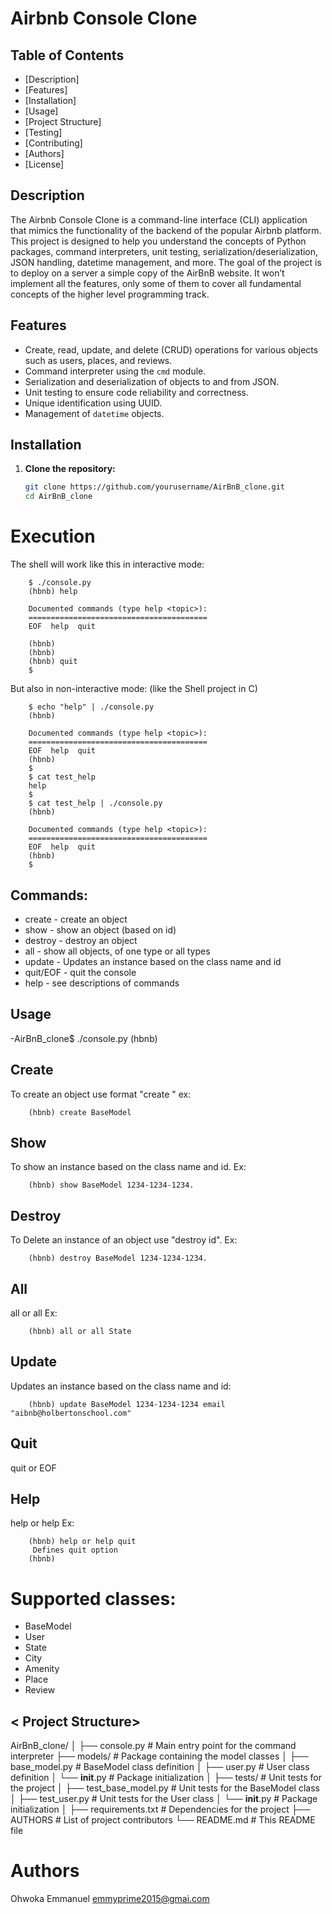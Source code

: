 # Airbnb Console Clone

## Table of Contents
- [Description]
- [Features]
- [Installation]
- [Usage]
- [Project Structure]
- [Testing]
- [Contributing]
- [Authors]
- [License]

## Description
The Airbnb Console Clone is a command-line interface (CLI) application that mimics the functionality of the backend of the popular Airbnb platform. This project is designed to help you understand the concepts of Python packages, command interpreters, unit testing, serialization/deserialization, JSON handling, datetime management, and more.
The goal of the project is to deploy on a server a simple copy of the AirBnB website.
It won’t implement all the features, only some of them to cover all fundamental concepts of the higher level programming track.

## Features
- Create, read, update, and delete (CRUD) operations for various objects such as users, places, and reviews.
- Command interpreter using the `cmd` module.
- Serialization and deserialization of objects to and from JSON.
- Unit testing to ensure code reliability and correctness.
- Unique identification using UUID.
- Management of `datetime` objects.

## Installation
1. **Clone the repository:**
   ```sh
   git clone https://github.com/yourusername/AirBnB_clone.git
   cd AirBnB_clone
# Execution
The shell will work like this in interactive mode:

        $ ./console.py
        (hbnb) help

        Documented commands (type help <topic>):
        ========================================
        EOF  help  quit

        (hbnb)
        (hbnb)
        (hbnb) quit
        $

But also in non-interactive mode: (like the Shell project in C)

        $ echo "help" | ./console.py
        (hbnb)

        Documented commands (type help <topic>):
        ========================================
        EOF  help  quit
        (hbnb)
        $
        $ cat test_help
        help
        $
        $ cat test_help | ./console.py
        (hbnb)

        Documented commands (type help <topic>):
        ========================================
        EOF  help  quit
        (hbnb)
        $

## Commands:
* create - create an object
* show - show an object (based on id)
* destroy - destroy an object
* all - show all objects, of one type or all types
* update - Updates an instance based on the class name and id
* quit/EOF - quit the console
* help - see descriptions of commands

## Usage

-AirBnB_clone$ ./console.py
    (hbnb)

## Create
To create an object use format "create <ClassName>" ex:

        (hbnb) create BaseModel

## Show
To show an instance based on the class name and id. Ex:

        (hbnb) show BaseModel 1234-1234-1234.

## Destroy
To Delete an instance of an object use "destroy <ClassName> id". Ex:

        (hbnb) destroy BaseModel 1234-1234-1234.

## All
all or all <class name> Ex:

        (hbnb) all or all State

## Update
Updates an instance based on the class name and id:

        (hbnb) update BaseModel 1234-1234-1234 email "aibnb@holbertonschool.com"

## Quit
quit or EOF

## Help
help or help <command> Ex:

        (hbnb) help or help quit
         Defines quit option
        (hbnb)

# Supported classes:
* BaseModel
* User
* State
* City
* Amenity
* Place
* Review

## < Project Structure>

AirBnB_clone/
│
├── console.py         # Main entry point for the command interpreter
├── models/            # Package containing the model classes
│   ├── base_model.py  # BaseModel class definition
│   ├── user.py        # User class definition
│   └── __init__.py    # Package initialization
│
├── tests/             # Unit tests for the project
│   ├── test_base_model.py  # Unit tests for the BaseModel class
│   ├── test_user.py        # Unit tests for the User class
│   └── __init__.py         # Package initialization
│
├── requirements.txt   # Dependencies for the project
├── AUTHORS            # List of project contributors
└── README.md          # This README file

# Authors
Ohwoka Emmanuel <emmyprime2015@gmai.com>
